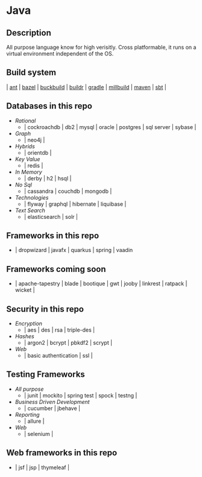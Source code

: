# Java

## Description
All purpose language know for high verisitly. Cross
platformable, it runs on a virtual environment independent
of the OS.

## Build system
| [ant](https://github.com/bearddan2000?tab=repositories&q=java-ant&type=&language=&sort=) 
| [bazel](https://github.com/bearddan2000?tab=repositories&q=java-bazel&type=&language=&sort=)
| [buckbuild](https://github.com/bearddan2000?tab=repositories&q=java-buck&type=&language=&sort=)
| [buildr](https://github.com/bearddan2000?tab=repositories&q=java-buildr&type=&language=&sort=)
| [gradle](https://github.com/bearddan2000?tab=repositories&q=java-gradle&type=&language=&sort=)
| [millbuild](https://github.com/bearddan2000?tab=repositories&q=java-mill&type=&language=&sort=)
| [maven](https://github.com/bearddan2000?tab=repositories&q=java-maven&type=&language=&sort=)
| [sbt](https://github.com/bearddan2000?tab=repositories&q=java-sbt&type=&language=&sort=) |

## Databases in this repo
- *Rational*
    - | cockroachdb | db2 | mysql | oracle | postgres | sql server | sybase |
- *Graph*
    - | neo4j |
- *Hybrids*
    - | orientdb |
- *Key Value*
    - | redis |
- *In Memory*
    - | derby | h2 | hsql |
- *No Sql*
    - | cassandra | couchdb | mongodb |
- *Technologies*
    - | flyway | graphql | hibernate | liquibase |
- *Text Search*
    - | elasticsearch | solr |

## Frameworks in this repo
- | dropwizard | javafx | quarkus | spring | vaadin

## Frameworks coming soon
- | apache-tapestry | blade | bootique | gwt | jooby | linkrest | ratpack | wicket |

## Security in this repo
- *Encryption*
    - | aes | des | rsa | triple-des |
- *Hashes*
    - | argon2 | bcrypt | pbkdf2 | scrypt |
- *Web*
    - | basic authentication | ssl |

## Testing Frameworks
- *All purpose*
    - | junit | mockito | spring test | spock | testng |
- *Business Driven Development*
    - | cucumber | jbehave |
- *Reporting*
    - | allure |
- *Web*
    - | selenium |

## Web frameworks in this repo
- | jsf | jsp | thymeleaf |
